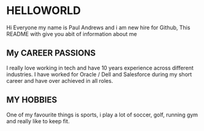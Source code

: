 # HELLOWORLD
Hi Everyone my name is Paul Andrews and i am new hire for Github, This README with give you abit of information about me
 
## My CAREER PASSIONS
I really love working in tech and have 10 years experience across different industries. I have worked for Oracle / Dell and Salesforce during my short career and have over achieved in all roles. 
 
## MY HOBBIES 
One of my favourite things is sports, i play a lot of soccer, golf, running gym and really like to keep fit. 
